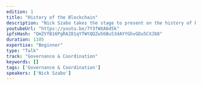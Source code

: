 ```yaml
---
edition: 1
title: "History of the Blockchain"
description: "Nick Szabo takes the stage to present on the history of blockchain technology and his work on the Ethereum tech stack."
youtubeUrl: "https://youtu.be/7Y3fWXA6d5k"
ipfsHash: "QmZVfB16PgRAZ81qYTWtQQZw56Bu53dAYYGhvGDu5CXJ88"
duration: 1105
expertise: "Beginner"
type: "Talk"
track: "Governance & Coordination"
keywords: []
tags: ['Governance & Coordination']
speakers: ['Nick Szabo']
---
```

